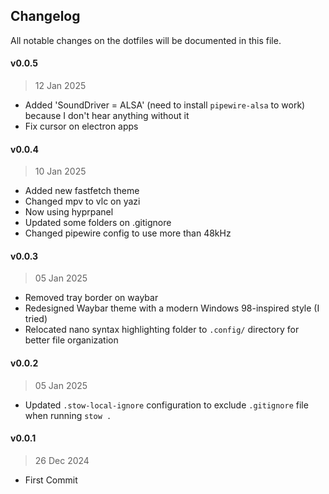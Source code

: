 ## Changelog

All notable changes on the dotfiles will be documented in this file.

#### v0.0.5
> 12 Jan 2025
- Added 'SoundDriver = ALSA' (need to install `pipewire-alsa` to work) because I don't hear anything without it
- Fix cursor on electron apps

#### v0.0.4
> 10 Jan 2025
- Added new fastfetch theme
- Changed mpv to vlc on yazi
- Now using hyprpanel
- Updated some folders on .gitignore
- Changed pipewire config to use more than 48kHz

#### v0.0.3
> 05 Jan 2025
- Removed tray border on waybar
- Redesigned Waybar theme with a modern Windows 98-inspired style (I tried)
- Relocated nano syntax highlighting folder to `.config/` directory for better file organization

#### v0.0.2
> 05 Jan 2025
- Updated `.stow-local-ignore` configuration to exclude `.gitignore` file when running `stow .`

#### v0.0.1
> 26 Dec 2024
- First Commit
